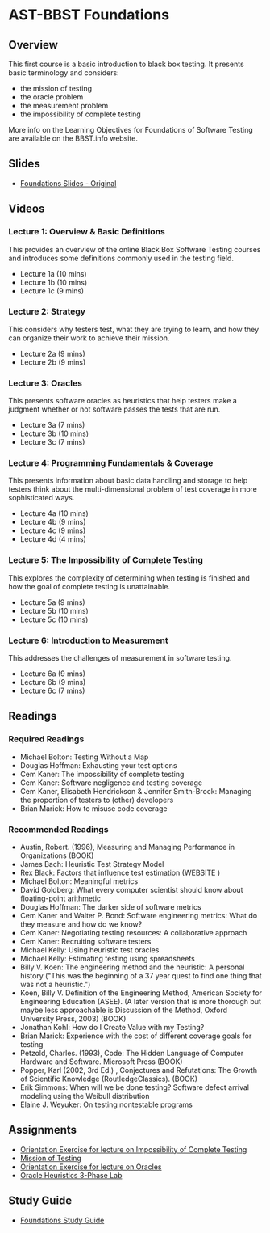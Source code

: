 # AST-BBST Foundations

## Overview

This first course is a basic introduction to black box testing. It presents basic terminology and considers:

* the mission of testing
* the oracle problem
* the measurement problem
* the impossibility of complete testing

More info on the Learning Objectives for Foundations of Software Testing are available on the BBST.info website.

## Slides

* [Foundations Slides - Original](./Foundations/slidesBBSTFoundationsNov2010.pdf)

## Videos

### Lecture 1: Overview & Basic Definitions

This provides an overview of the online Black Box Software Testing courses and introduces some definitions commonly used in the testing field.

* Lecture 1a \(10 mins\) 
* Lecture 1b \(10 mins\) 
* Lecture 1c \(9 mins\) 

### Lecture 2: Strategy

This considers why testers test, what they are trying to learn, and how they can organize their work to achieve their mission.

* Lecture 2a \(9 mins\) 
* Lecture 2b \(9 mins\) 

### Lecture 3: Oracles

This presents software oracles as heuristics that help testers make a judgment whether or not software passes the tests that are run.

* Lecture 3a \(7 mins\) 
* Lecture 3b \(10 mins\) 
* Lecture 3c \(7 mins\) 

### Lecture 4: Programming Fundamentals & Coverage

This presents information about basic data handling and storage to help testers think about the multi-dimensional problem of test coverage in more sophisticated ways.

* Lecture 4a \(10 mins\) 
* Lecture 4b \(9 mins\) 
* Lecture 4c \(9 mins\) 
* Lecture 4d \(4 mins\) 

### Lecture 5: The Impossibility of Complete Testing

This explores the complexity of determining when testing is finished and how the goal of complete testing is unattainable.

* Lecture 5a \(9 mins\) 
* Lecture 5b \(10 mins\) 
* Lecture 5c \(10 mins\) 

### Lecture 6: Introduction to Measurement

This addresses the challenges of measurement in software testing.

* Lecture 6a \(9 mins\) 
* Lecture 6b \(9 mins\) 
* Lecture 6c \(7 mins\) 

## Readings

### Required Readings

* Michael Bolton: Testing Without a Map  
* Douglas Hoffman: Exhausting your test options  
* Cem Kaner: The impossibility of complete testing  
* Cem Kaner: Software negligence and testing coverage  
* Cem Kaner, Elisabeth Hendrickson & Jennifer Smith-Brock: Managing the proportion of testers to \(other\) developers  
* Brian Marick: How to misuse code coverage 

### Recommended Readings


* Austin, Robert. \(1996\), Measuring and Managing Performance in Organizations \(BOOK\) 
* James Bach: Heuristic Test Strategy Model  
* Rex Black: Factors that influence test estimation \(WEBSITE \) 
* Michael Bolton: Meaningful metrics  
* David Goldberg: What every computer scientist should know about floating-point arithmetic  
* Douglas Hoffman: The darker side of software metrics  
* Cem Kaner and Walter P. Bond: Software engineering metrics: What do they measure and how do we know?  
* Cem Kaner: Negotiating testing resources: A collaborative approach  
* Cem Kaner: Recruiting software testers  
* Michael Kelly: Using heuristic test oracles  
* Michael Kelly: Estimating testing using spreadsheets  
* Billy V. Koen: The engineering method and the heuristic: A personal history \("This was the beginning of a 37 year quest to find one thing that was not a heuristic."\)  
* Koen, Billy V. Definition of the Engineering Method, American Society for Engineering Education \(ASEE\). \(A later version that is more thorough but maybe less approachable is Discussion of the Method, Oxford University Press, 2003\) \(BOOK\) 
* Jonathan Kohl: How do I Create Value with my Testing?  
* Brian Marick: Experience with the cost of different coverage goals for testing  
* Petzold, Charles. \(1993\), Code: The Hidden Language of Computer Hardware and Software. Microsoft Press \(BOOK\) 
* Popper, Karl \(2002, 3rd Ed.\) , Conjectures and Refutations: The Growth of Scientific Knowledge \(RoutledgeClassics\). \(BOOK\) 
* Erik Simmons: When will we be done testing? Software defect arrival modeling using the Weibull distribution  
* Elaine J. Weyuker: On testing nontestable programs 

## Assignments

* [Orientation Exercise for lecture on Impossibility of Complete Testing](./Foundations/Assignments/MissionOfTestingSpring2011a.pdf) 
* [Mission of Testing](./Foundations/Assignments/OracleHeuristicsLab6b.pdf) 
* [Orientation Exercise for lecture on Oracles](./Foundations/Assignments/OraclesPreviewLabFIT_BBST_fall2011.pdf) 
* [Oracle Heuristics 3-Phase Lab](./Foundations/Assignments/PreviewSquareRootLab.pdf) 

## Study Guide

* [Foundations Study Guide](./Foundations/bbstFoundationsStudyGuide.pdf)

